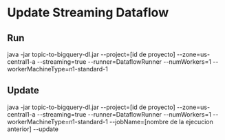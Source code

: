 # Update Streaming Dataflow

## Run
java -jar topic-to-bigquery-dl.jar --project=[id de proyecto] --zone=us-central1-a --streaming=true --runner=DataflowRunner --numWorkers=1 --workerMachineType=n1-standard-1

## Update
java -jar topic-to-bigquery-dl.jar --project=[id de proyecto] --zone=us-central1-a --streaming=true --runner=DataflowRunner --numWorkers=1 --workerMachineType=n1-standard-1 --jobName=[nombre de la ejecucion anterior] --update
